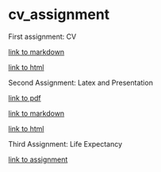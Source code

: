 # cv_assignment
First assignment: CV

[link to markdown](http://thomasbarks.github.io/cv_assignment/NoCss.html)

[link to html](http://thomasbarks.github.io/cv_assignment/)

Second Assignment: Latex and Presentation

[link to pdf](http://thomasbarks.github.io/two/updated.pdf) 

[link to markdown](http://thomasbarks.github.io/two/NoCss.html)

[link to html](http://thomasbarks.github.io/two/)

Third Assignment: Life Expectancy 

[link to assignment](https://github.com/ThomasBarks/Third-assignment/blob/master/Third-assignement-2.ipynb)

